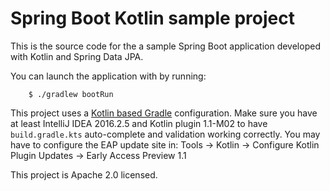 # Spring Boot Kotlin sample project

This is the source code for the a sample Spring Boot application developed with Kotlin and Spring Data JPA. 

You can launch the application with by running:

		$ ./gradlew bootRun

This project uses a [Kotlin based Gradle](https://blog.gradle.org/kotlin-meets-gradle) configuration.
Make sure you have at least IntelliJ IDEA 2016.2.5 and Kotlin plugin 1.1-M02 to have
`build.gradle.kts` auto-complete and validation working correctly. You may have to
configure the EAP update site in:
Tools -> Kotlin -> Configure Kotlin Plugin Updates -> Early Access Preview 1.1

This project is Apache 2.0 licensed.